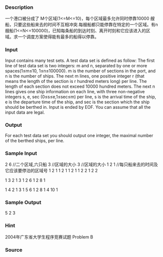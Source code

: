 
### Description
一个港口被分成了 M个区域(1<=M<=10)，每个区域最多允许同时停靠10000 艘船，只要这些船来去的时间不互相冲突.每艘船都只能停靠在特定的一个区域。有n 艘船(1<=N<=100000)，已知每条船的到达时刻、离开时刻和它应该进入的区域。求一个调度方案使得能有最多的船得以停靠。
### Input
Input contains many test sets. A test data set is defined as follow:
The first line of test data set is two integers: m and n, separated by one or more spaces(1≤m≤10, 1≤n≤100000). m is the number of sections in the port, and n is the number of ships.
The next m lines, one positive integer r (that means the length of the section is r hundred meters long) per line. The length of each section does not exceed 10000 hundred meters.
The next n lines gives one ship information on each line, with three non-negative integers s, e, sec (0≤s≤e,1≤sec≤m) per line, s is the arrival time of the ship, e is the departure time of the ship, and sec is the section which the ship should be berthed in.
Input is ended by EOF. You can assume that all the input data are legal.

### Output
For each test data set you should output one integer, the maximal number of the berthed ships, per line.

### Sample Input
2 6  //二个区域,六只船
3   //区域的大小
3  //区域的大小
1 2 1  //每只船来去的时间及它应该要停泊的区域号
1 2 1
1 2 1
1 2 1
1 2 2
1 2 2

1 3
2
1 3 1
2 6 1
2 8 1

1 4
2
1 3 1
5 6 1
2 8 1
4 10 1

### Sample Output
5
2
3

### Hint
2004年广东省大学生程序竞赛试题 Problem B
### Source
